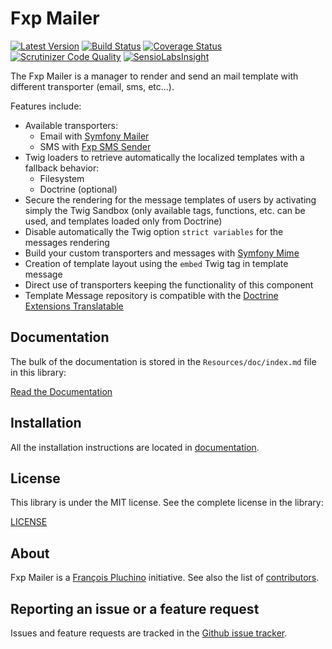 Fxp Mailer
==========

[![Latest Version](https://img.shields.io/packagist/v/fxp/mailer.svg)](https://packagist.org/packages/fxp/mailer)
[![Build Status](https://img.shields.io/travis/fxpio/fxp-mailer/master.svg)](https://travis-ci.org/fxpio/fxp-mailer)
[![Coverage Status](https://img.shields.io/coveralls/fxpio/fxp-mailer/master.svg)](https://coveralls.io/r/fxpio/fxp-mailer?branch=master)
[![Scrutinizer Code Quality](https://img.shields.io/scrutinizer/g/fxpio/fxp-mailer/master.svg)](https://scrutinizer-ci.com/g/fxpio/fxp-mailer?branch=master)
[![SensioLabsInsight](https://img.shields.io/sensiolabs/i/f644cbc7-5481-49b5-aaab-6b09a0d6973a.svg)](https://insight.sensiolabs.com/projects/f644cbc7-5481-49b5-aaab-6b09a0d6973a)

The Fxp Mailer is a manager to render and send an mail template with different
transporter (email, sms, etc...).

Features include:

- Available transporters:
  - Email with [Symfony Mailer](https://symfony.com/doc/current/mailer.html)
  - SMS with [Fxp SMS Sender](https://github.com/fxpio/fxp-sms-sender)
- Twig loaders to retrieve automatically the localized templates with a fallback behavior:
  - Filesystem
  - Doctrine (optional)
- Secure the rendering for the message templates of users by activating simply the Twig Sandbox
  (only available tags, functions, etc. can be used, and templates loaded only from Doctrine)
- Disable automatically the Twig option `strict variables` for the messages rendering
- Build your custom transporters and messages with [Symfony Mime](https://symfony.com/doc/current/components/mime.html)
- Creation of template layout using the `embed` Twig tag in template message
- Direct use of transporters keeping the functionality of this component
- Template Message repository is compatible with the [Doctrine Extensions Translatable](https://github.com/Atlantic18/DoctrineExtensions)

Documentation
-------------

The bulk of the documentation is stored in the `Resources/doc/index.md`
file in this library:

[Read the Documentation](Resources/doc/index.md)

Installation
------------

All the installation instructions are located in [documentation](Resources/doc/index.md).

License
-------

This library is under the MIT license. See the complete license in the library:

[LICENSE](LICENSE)

About
-----

Fxp Mailer is a [François Pluchino](https://github.com/francoispluchino) initiative.
See also the list of [contributors](https://github.com/fxpio/fxp-mailer/graphs/contributors).

Reporting an issue or a feature request
---------------------------------------

Issues and feature requests are tracked in the [Github issue tracker](https://github.com/fxpio/fxp-mailer/issues).
